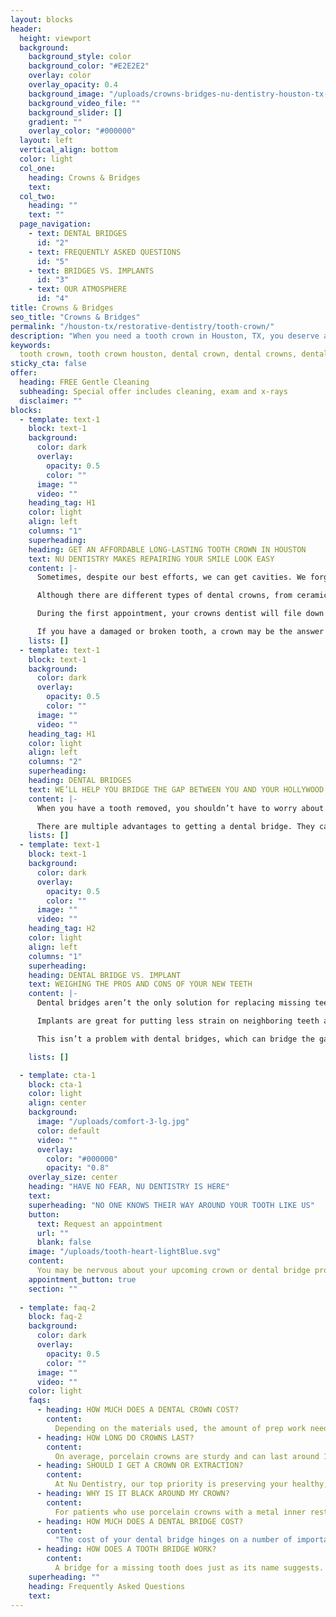 ```yaml
---
layout: blocks
header:
  height: viewport
  background:
    background_style: color
    background_color: "#E2E2E2"
    overlay: color
    overlay_opacity: 0.4
    background_image: "/uploads/crowns-bridges-nu-dentistry-houston-tx-hero.jpg"
    background_video_file: ""
    background_slider: []
    gradient: ""
    overlay_color: "#000000"
  layout: left
  vertical_align: bottom
  color: light
  col_one:
    heading: Crowns & Bridges 
    text: 
  col_two:
    heading: ""
    text: ""
  page_navigation:
    - text: DENTAL BRIDGES
      id: "2"
    - text: FREQUENTLY ASKED QUESTIONS
      id: "5"
    - text: BRIDGES VS. IMPLANTS
      id: "3"
    - text: OUR ATMOSPHERE
      id: "4"      
title: Crowns & Bridges
seo_title: "Crowns & Bridges"
permalink: "/houston-tx/restorative-dentistry/tooth-crown/"
description: "When you need a tooth crown in Houston, TX, you deserve a dentist who can easily and beautifully restore your tooth. Get top rate, gentle treatment at Nu Den..."
keywords:
  tooth crown, tooth crown houston, dental crown, dental crowns, dental crown cost, types of dental crowns, how long do crowns last, crowns dentist, dental bri...
sticky_cta: false
offer:
  heading: FREE Gentle Cleaning
  subheading: Special offer includes cleaning, exam and x-rays
  disclaimer: ""
blocks:
  - template: text-1
    block: text-1
    background:
      color: dark
      overlay:
        opacity: 0.5
        color: ""
      image: ""
      video: ""
    heading_tag: H1
    color: light
    align: left
    columns: "1"
    superheading: 
    heading: GET AN AFFORDABLE LONG-LASTING TOOTH CROWN IN HOUSTON
    text: NU DENTISTRY MAKES REPAIRING YOUR SMILE LOOK EASY
    content: |-
      Sometimes, despite our best efforts, we can get cavities. We forget to floss for a few days, or we snack on a few too many sweets between dental visits. Here at Nu Dentistry, we understand that sometimes the tooth decay can run a little too deep, and a filling isn’t enough to fix it anymore. When this is the case, we recommend you get a crown. Dental crowns are the most traditional way to protect or fix a broken or damaged tooth that’s beyond the help of a filling. Also called a cap, a crown covers the tooth’s surface and restores it to its natural shape and size.

      Although there are different types of dental crowns, from ceramic to metals like gold, porcelain crowns are the most common. With our dentists’ expert eye for detail, a porcelain crown blends in seamlessly with your natural teeth, and the metal restoration hidden underneath is extremely durable. With excellent dental care, your crown can last up to 25 to 30 years before it needs to be replaced. Dental crowns take two appointments to complete.

      During the first appointment, your crowns dentist will file down your tooth, removing any decay and damage before creating a mold of your tooth. This mold will be used to create a natural-looking crown that will perfectly fit your bite and tooth alignment. We’ll then set you up with a temporary crown to keep your tooth protected and sealed while your shiny, new crown is being made. Once your permanent crown is ready, the dentist will secure it to your tooth with a dental adhesive. We’ll make sure it fits correctly and that your bite feels just as natural as it ever was.

      If you have a damaged or broken tooth, a crown may be the answer for you. Give us a call today so that we can help restore your smile!
    lists: []
  - template: text-1
    block: text-1
    background:
      color: dark
      overlay:
        opacity: 0.5
        color: ""
      image: ""
      video: ""
    heading_tag: H1
    color: light
    align: left
    columns: "2"
    superheading: 
    heading: DENTAL BRIDGES
    text: WE’LL HELP YOU BRIDGE THE GAP BETWEEN YOU AND YOUR HOLLYWOOD SMILE!
    content: |-
      When you have a tooth removed, you shouldn’t have to worry about hiding your smile. At Nu Dentistry, we’re experts when it comes to bringing new life to your smile with a dental bridge for a missing tooth. Bridges are a simple way to fill the gap between two teeth and have it look natural. Similar to a crown, a bridge is prepared by shaving down the neighboring teeth surrounding the gap and topping them, each with a porcelain cap. What sets bridges apart, however, is what’s sandwiched between the two caps: an artificial tooth.

      There are multiple advantages to getting a dental bridge. They can maintain your facial structure by securing teeth that are drifting into the space left behind by a missing tooth. They can also stabilize your bite, helping to restore your speech and eating to normal. Bridges can also replace multiple missing teeth, making it a great alternative option for partial dentures. Are you interested in strengthening your teeth and restoring your smile with dental bridges? Call our office today at (832) 916-4144 to get started!
    lists: []    
  - template: text-1
    block: text-1
    background:
      color: dark
      overlay:
        opacity: 0.5
        color: ""
      image: ""
      video: ""
    heading_tag: H2
    color: light
    align: left
    columns: "1"
    superheading: 
    heading: DENTAL BRIDGE VS. IMPLANT
    text: WEIGHING THE PROS AND CONS OF YOUR NEW TEETH
    content: |-
      Dental bridges aren’t the only solution for replacing missing teeth. There’s also dental implants. What’s the difference and which one is better for your needs? Implants are a 3-part artificial tooth made of a metal post (or implant) screwed into the jawbone, a crown to act as the natural-looking tooth, and an abutment to attach the two. Implants don’t need any additional work done on neighboring teeth like a bridge does, but a bone graft may be required if the jaw isn’t strong enough to support the post.

      Implants are great for putting less strain on neighboring teeth and are easier to clean and maintain, but they’re much more costly than dental bridges. They’re also permanent, as they’ve been surgically implanted into the jaw and fused to the bone. Dental implants also take much longer to complete as the mouth needs more time to heal from such an intensive treatment. Another drawback of implants is that they can only replace one tooth at a time unless you’re planning to have what’s known as an All-on-4 implant procedure.

      This isn’t a problem with dental bridges, which can bridge the gap between as many as four or more extracted teeth at a time. To get the best of both worlds, our dentist may recommend you take a blended approach with implant-supported bridges. This option is especially popular for patients who’ve had multiple molars removed and don’t have an anchoring tooth on both ends to support a bridge. To speak with your dentist about which option is right for you, contact our office today at (832) 916-4144. today.

    lists: []

  - template: cta-1
    block: cta-1
    color: light
    align: center
    background:
      image: "/uploads/comfort-3-lg.jpg"
      color: default
      video: ""
      overlay:
        color: "#000000"
        opacity: "0.8"
    overlay_size: center
    heading: "HAVE NO FEAR, NU DENTISTRY IS HERE"
    text: 
    superheading: "NO ONE KNOWS THEIR WAY AROUND YOUR TOOTH LIKE US"
    button:
      text: Request an appointment
      url: ""
      blank: false
    image: "/uploads/tooth-heart-lightBlue.svg"
    content:
      You may be nervous about your upcoming crown or dental bridge procedure, but the Nu Dentistry team is here to put your worries to rest. Our highly-experienced professional staff is calm, patient, and friendly. They’ve spent years helping patients just like you restore their smiles to their former beauty. We want you to know that we’ve been around the block a time or two, and we’re experts who know and love everything about what we do. If you have any questions or concerns, don’t hesitate to ask! We’re always eager to help you, whatever your dental needs may be.
    appointment_button: true
    section: ""
    
  - template: faq-2
    block: faq-2
    background:
      color: dark
      overlay:
        opacity: 0.5
        color: ""
      image: ""
      video: ""
    color: light
    faqs:
      - heading: HOW MUCH DOES A DENTAL CROWN COST?
        content:
          Depending on the materials used, the amount of prep work needed, and your level of dental insurance coverage, the cost of your crown can vary. If you’re concerned about the costs of your upcoming crown, you can call our office at (832) 916-4144 to discuss your financial options.
      - heading: HOW LONG DO CROWNS LAST?
        content:
          On average, porcelain crowns are sturdy and can last around 15 years. However, their longevity mostly depends on you and your oral hygiene. Patients with great dental hygiene habits can see their crowns live up to 25 to 30 years. Those who don’t brush and floss or attend dental cleaning appointments regularly may need to replace theirs in as little as 5.
      - heading: SHOULD I GET A CROWN OR EXTRACTION?
        content:
          At Nu Dentistry, our top priority is preserving your healthy, beautiful smile, and that includes saving as many of your natural teeth as we can. It is our firm belief that a tooth extraction should only be performed as a last resort. When the tooth is too damaged to be restored, or the tooth will cause further lasting damage to the health and structure of the rest of your mouth, an extraction is necessary. Natural teeth are more durable and less costly to upkeep than artificial replacements.
      - heading: WHY IS IT BLACK AROUND MY CROWN?
        content:
          For patients who use porcelain crowns with a metal inner restoration, you may find a black line around the bottom edge of your crown. While the porcelain perfectly matches the rest of your teeth, the metal restoration does not. If there’s a margin between the two or your gum line recedes, then the restoration becomes exposed and appears black. As long as you continue to maintain good oral hygiene habits, your tooth is perfectly healthy and thriving with its crown. 
      - heading: HOW MUCH DOES A DENTAL BRIDGE COST?
        content:
          "The cost of your dental bridge hinges on a number of important factors: the type of bridge, the materials used, the number of teeth to be replaced, and the location of the missing teeth. Implant-supported bridges, for example, tend to cost more than traditional bridges."
      - heading: HOW DOES A TOOTH BRIDGE WORK?
        content:
          A bridge for a missing tooth does just as its name suggests. It bridges the space left behind by a removed tooth by shaving down the teeth on both ends of the gap and capping them, each with a crown. These crowns are joined to the number of false teeth needed, so the entire device is a single piece. Altogether, the supporting crowns keep the replacement teeth both secure in place and strong enough to act similarly to your natural teeth.
    superheading: ""
    heading: Frequently Asked Questions
    text: 
---
```

